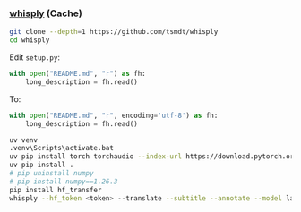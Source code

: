 ### [whisply](https://github.com/tsmdt/whisply) (Cache)

```sh
git clone --depth=1 https://github.com/tsmdt/whisply
cd whisply
```

Edit `setup.py`:

```py
with open("README.md", "r") as fh:
    long_description = fh.read()
```

To:

```py
with open("README.md", "r", encoding='utf-8') as fh:
    long_description = fh.read()
```

```sh
uv venv
.venv\Scripts\activate.bat
uv pip install torch torchaudio --index-url https://download.pytorch.org/whl/cu121
uv pip install .
# pip uninstall numpy
# pip install numpy==1.26.3
pip install hf_transfer
whisply --hf_token <token> --translate --subtitle --annotate --model large-v3 --lang zh --device gpu --files <input>
```

[^1]: [Incompatible with NumPy 2.0...](https://github.com/Vaibhavs10/insanely-fast-whisper/issues/233)